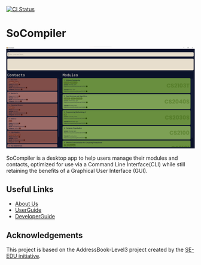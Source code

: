 [![CI Status](https://github.com/AY2223S1-CS2103T-W12-1/tp/actions/workflows/gradle.yml/badge.svg)](https://github.com/AY2223S1-CS2103T-W12-1/tp/actions)

# SoCompiler

![Ui](docs/images/Ui.png)

SoCompiler is a desktop app to help users manage their modules and contacts, optimized for use via a Command Line
Interface(CLI) while still retaining the benefits of a Graphical User Interface (GUI).

## Useful Links
* [About Us](https://github.com/AY2223S1-CS2103T-W12-1/tp/blob/master/docs/AboutUs.md)
* [UserGuide](https://github.com/AY2223S1-CS2103T-W12-1/tp/blob/master/docs/UserGuide.md)
* [DeveloperGuide](https://github.com/AY2223S1-CS2103T-W12-1/tp/blob/master/docs/DeveloperGuide.md)

## Acknowledgements
This project is based on the AddressBook-Level3 project created by the [SE-EDU initiative](https://se-education.org).
